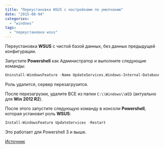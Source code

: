 ```yaml
---
title: "Переустановка WSUS с настройками по умолчанию"
date: "2015-08-04"
categories:
  - "windows"
tags:
  - "переустановка wsus"
---
```


<!--more-->

Переустановка **WSUS** с чистой базой данных, без данных предыдущей конфигурации.

Запустите **Powershell** как Администратор и выполните следующие команды:

```powershell
Uninstall-WindowsFeature -Name UpdateServices,Windows-Internal-Database -Restart
```

Роль удалится, сервер перезагрузится.

После перезагрузки, удалите ВСЕ из папки `C:\\Windows\\WID` (актуально для **Win 2012 R2**).

После этого запустите следующую команду в консоли **Powershell**, которая установит роль **WSUS**:

```powershell
Install-WindowsFeature UpdateServices -Restart
```

Это работает для Powershell 3 и выше.

[Источник](https://serverfault.com/questions/449914/how-to-completely-wipe-wsus-and-start-again/618951#618951?newreg=38e21e641b7942f8aa84e7476dc63703)
